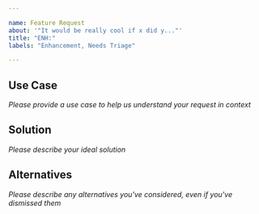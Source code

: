 ```yaml
---

name: Feature Request
about: '"It would be really cool if x did y..."'
title: "ENH:"
labels: "Enhancement, Needs Triage"

---
```


## Use Case
*Please provide a use case to help us understand your request in context*

## Solution
*Please describe your ideal solution*

## Alternatives
*Please describe any alternatives you've considered, even if you've dismissed them*
